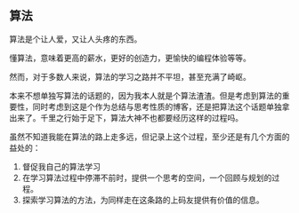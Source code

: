 <!-- GFM-TOC -->
## 算法

算法是个让人爱，又让人头疼的东西。

懂算法，意味着更高的薪水，更好的创造力，更愉快的编程体验等等。

然而，对于多数人来说，算法的学习之路并不平坦，甚至充满了崎岖。

本来不想单独写算法的话题的，因为我本人就是个算法渣渣。但是考虑到算法的重要性，同时考虑到这是个作为总结与思考性质的博客，还是把算法这个话题单独拿出来了。千里之行始于足下，算法大神不也都要经历这样的过程吗。

虽然不知道我能在算法的路上走多远，但记录上这个过程，至少还是有几个方面的益处的：
1. 督促我自己的算法学习
2. 在学习算法过程中停滞不前时，提供一个思考的空间，一个回顾与规划的过程。
3. 探索学习算法的方法，为同样走在这条路的上码友提供有价值的信息。
